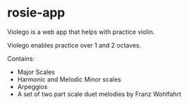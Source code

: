 # rosie-app

Violego is a web app that helps with practice violin.

Violego enables practice over 1 and 2 octaves.

Contains:
* Major Scales
* Harmonic and Melodic Minor scales
* Arpeggios
* A set of two part scale duet melodies by Franz Wohlfahrt
